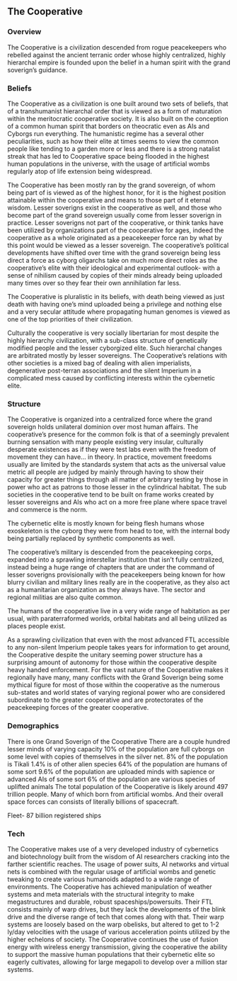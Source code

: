 <h2>The Cooperative</h2>

### Overview

The Cooperative is a civilization descended from rogue peacekeepers who rebelled against the ancient terranic order whose highly centralized, highly hierarchal empire is founded upon the belief in a human spirit with the grand soverign’s guidance.

### Beliefs

The Cooperative as a civilization is one built around two sets of beliefs, that of a transhumanist hierarchal order that is viewed as a form of maturation within the meritocratic cooperative society. It is also built on the conception of a common human spirit that borders on theocratic even as AIs and Cyborgs run everything. The humanistic regime has a several other peculiarities, such as how their elite at times seems to view the common people like tending to a garden more or less and there is a strong natalist streak that has led to Cooperative space being flooded in the highest human populations in the universe, with the usage of artificial wombs regularly atop of life extension being widespread.

The Cooperative has been mostly ran by the grand sovereign, of whom being part of is viewed as of the highest honor, for it is the highest position attainable within the cooperative and means to those part of it eternal wisdom. Lesser soverigns exist in the cooperative as well, and those who become part of the grand sovereign usually come from lesser soverign in practice. Lesser soverigns not part of the cooperative, or think tanks have been utilized by organizations part of the cooperative for ages, indeed the cooperative as a whole originated as a peacekeeper force ran by what by this point would be viewed as a lesser sovereign. The cooperative’s political developments have shifted over time with the grand sovereign being less direct a force as cyborg oligarchs take on much more direct roles as the cooperative’s elite with their ideological and experimental outlook- with a sense of nihilism caused by copies of their minds already being uploaded many times over so they fear their own annihilation far less.

The Cooperative is pluralistic in its beliefs, with death being viewed as just death with having one’s mind uploaded being a privilege and nothing else and a very secular attitude where propagating human genomes is viewed as one of the top priorities of their civilization.

Culturally the cooperative is very socially libertarian for most despite the highly hierarchy civilization, with a sub-class structure of genetically modified people and the lesser cyborgized elite. Such hierarchal changes are arbitrated mostly by lesser sovereigns.
The Cooperative’s relations with other societies is a mixed bag of dealing with alien imperialists, degenerative post-terran associations and the silent Imperium in a complicated mess caused by conflicting interests within the cybernetic elite.

### Structure

The Cooperative is organized into a centralized force where the grand sovereign holds unilateral dominion over most human affairs. The cooperative’s presence for the common folk is that of a seemingly prevalent burning sensation with many people existing very insular, culturally desperate existences as if they were test labs even with the freedom of movement they can have... in theory. In practice, movement freedoms usually are limited by the standards system that acts as the universal value metric all people are judged by mainly through having to show their capacity for greater things through all matter of arbitrary testing by those in power who act as patrons to those lesser in the cylindrical habitat. The sub societies in the cooperative tend to be built on frame works created by lesser sovereigns and AIs who act on a more free plane where space travel and commerce is the norm.

The cybernetic elite is mostly known for being flesh humans whose exoskeleton is the cyborg they were from head to toe, with the internal body being partially replaced by synthetic components as well.

The cooperative’s military is descended from the peacekeeping corps, expanded into a sprawling interstellar institution that isn’t fully centralized, instead being a huge range of chapters that are under the command of lesser soverigns provisionally with the peacekeepers being known for how blurry civilian and military lines really are in the cooperative, as they also act as a humanitarian organization as they always have. The sector and regional militias are also quite common.

The humans of the cooperative live in a very wide range of habitation as per usual, with paraterraformed worlds, orbital habitats and all being utilized as places people exist.

As a sprawling civilization that even with the most advanced FTL accessible to any non-silent Imperium people takes years for information to get around, the Cooperative despite the unitary seeming power structure has a surprising amount of autonomy for those within the cooperative despite heavy handed enforcement. For the vast nature of the Cooperative makes it regionally have many, many conflicts with the Grand Soverign being some mythical figure for most of those within the cooperative as the numerous sub-states and world states of varying regional power who are considered subordinate to the greater cooperative and are protectorates of the peacekeeping forces of the greater cooperative.

### Demographics

There is one Grand Soverign of the Cooperative
There are a couple hundred lesser minds of varying capacity
10% of the population are full cyborgs on some level with copies of themselves in the silver net.
8% of the population is Tikali
1.4% is of other alien species
64% of the population are humans of some sort
9.6% of the population are uploaded minds with sapience or advanced AIs of some sort
6% of the population are various species of uplifted animals
The total population of the Cooperative is likely around 497 trillion people. Many of which born from artificial wombs.
And their overall space forces can consists of literally billions of spacecraft.

Fleet-
87 billion registered ships

### Tech

The Cooperative makes use of a very developed industry of cybernetics and biotechnology built from the wisdom of AI researchers cracking into the farther scientific reaches. The usage of power suits, AI networks and virtual nets is combined with the regular usage of artificial wombs and genetic tweaking to create various humanoids adapted to a wide range of environments. The Cooperative has achieved manipulation of weather systems and meta materials with the structural integrity to make megastructures and durable, robust spaceships/powersuits.
Their FTL consists mainly of warp drives, but they lack the developments of the blink drive and the diverse range of tech that comes along with that. Their warp systems are loosely based on the warp obelisks, but altered to get to 1-2 ly/day velocities with the usage of various acceleration points utilized by the higher echelons of society.
The Cooperative continues the use of fusion energy with wireless energy transmission, giving the cooperative the ability to support the massive human populations that their cybernetic elite so eagerly cultivates, allowing for large megapoli to develop over a million star systems.
​

